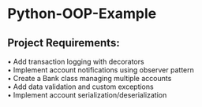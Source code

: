 # Python-OOP-Example

## Project Requirements:
• Add transaction logging with decorators<br />
• Implement account notifications using observer pattern<br />
• Create a Bank class managing multiple accounts<br />
• Add data validation and custom exceptions<br />
• Implement account serialization/deserialization<br />